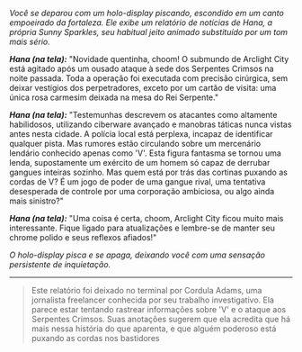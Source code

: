 _Você se deparou com um holo-display piscando, escondido em um canto empoeirado da fortaleza. Ele exibe um relatório de notícias de Hana, a própria Sunny Sparkles, seu habitual jeito animado substituído por um tom mais sério._

**_Hana (na tela):_** "Novidade quentinha, choom! O submundo de Arclight City está agitado após um ousado ataque à sede dos Serpentes Crimsos na noite passada. Toda a operação foi executada com precisão cirúrgica, sem deixar vestígios dos perpetradores, exceto por um cartão de visita: uma única rosa carmesim deixada na mesa do Rei Serpente."

**_Hana (na tela):_** "Testemunhas descrevem os atacantes como altamente habilidosos, utilizando ciberware avançado e manobras táticas nunca vistas antes nesta cidade. A polícia local está perplexa, incapaz de identificar qualquer pista. Mas rumores estão circulando sobre um mercenário lendário conhecido apenas como 'V'. Esta figura fantasma se tornou uma lenda, supostamente um exército de um homem só capaz de derrubar gangues inteiras sozinho. Mas quem está por trás das cortinas puxando as cordas de V? É um jogo de poder de uma gangue rival, uma tentativa desesperada de controle por uma corporação ambiciosa, ou algo ainda mais sinistro?"

**_Hana (na tela):_** "Uma coisa é certa, choom, Arclight City ficou muito mais interessante. Fique ligado para atualizações e lembre-se de manter seu chrome polido e seus reflexos afiados!"

_O holo-display pisca e se apaga, deixando você com uma sensação persistente de inquietação._

---

> Este relatório foi deixado no terminal por Cordula Adams, uma jornalista freelancer conhecida por seu trabalho investigativo. Ela parece estar tentando rastrear informações sobre 'V' e o ataque aos Serpentes Crimsos. Suas anotações sugerem que ela acredita que há mais nessa história do que aparenta, e que alguém poderoso está puxando as cordas nos bastidores
